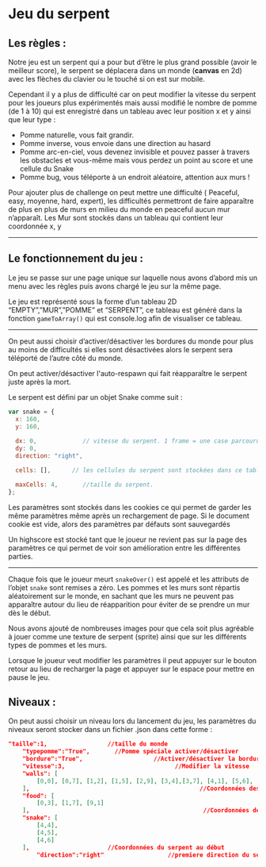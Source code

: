 # Jeu du serpent

## Les règles :

Notre jeu est un serpent qui a pour but d’être le plus grand possible (avoir le meilleur score), le serpent se déplacera dans un monde (**canvas** en 2d) avec les flèches du clavier ou le touché si on est sur mobile.

Cependant il y a plus de difficulté car on peut modifier la vitesse du serpent pour les joueurs plus expérimentés mais aussi modifié le nombre de pomme (de 1 à 10) qui est enregistré dans un tableau avec leur position x et y ainsi que leur type :

- Pomme naturelle, vous fait grandir.
- Pomme inverse, vous envoie dans une direction au hasard
- Pomme arc-en-ciel, vous devenez invisible et pouvez passer à travers les obstacles et vous-même mais vous perdez un point au score et une cellule du Snake
- Pomme bug, vous téléporte à un endroit aléatoire, attention aux murs !

Pour ajouter plus de challenge on peut mettre une difficulté ( Peaceful, easy, moyenne, hard, expert), les difficultés permettront de faire apparaître de plus en plus de murs en milieu du monde en peaceful aucun mur n’apparaît. Les Mur sont stockés dans un tableau qui contient leur coordonnée x, y

---

## Le fonctionnement du jeu :

Le jeu se passe sur une page unique sur laquelle nous avons d’abord mis un menu avec les règles puis avons chargé le jeu sur la même page.

Le jeu est représenté sous la forme d’un tableau 2D “EMPTY”,”MUR”,”POMME” et “SERPENT”, ce tableau est généré dans la fonction `gameToArray()` qui est console.log afin de visualiser ce tableau.

---

On peut aussi choisir d’activer/désactiver les bordures du monde pour plus au moins de difficultés si elles sont désactivées alors le serpent sera téléporté de l’autre côté du monde.

On peut activer/désactiver l'auto-respawn qui fait réapparaître le serpent juste après la mort.

Le serpent est défini par un objet Snake comme suit : 

```jsx
var snake = {
  x: 160,
  y: 160,
  
  dx: 0,             // vitesse du serpent. 1 frame = une case parcourue
  dy: 0,
  direction: "right",

  cells: [],      // les cellules du serpent sont stockées dans ce tableau

  maxCells: 4,       //taille du serpent.
};
```

Les paramètres sont stockés dans les cookies ce qui permet de garder les même paramètres même après un rechargement de page. 
Si le document cookie est vide, alors des paramètres par défauts sont sauvegardés

Un highscore est stocké tant que le joueur ne revient pas sur la page des paramètres ce qui permet de voir son amélioration entre les différentes parties.

---

Chaque fois que le joueur meurt  `snakeOver()` est appelé et les attributs de l’objet `snake` sont remises a zéro. Les pommes et les murs sont répartis aléatoirement sur le monde, en sachant que les murs ne peuvent pas apparaître autour du lieu de réapparition pour éviter de se prendre un mur dès le début.

Nous avons ajouté de nombreuses images pour que cela soit plus agréable à jouer comme une texture de serpent (sprite) ainsi que sur les différents types de pommes et les murs.

Lorsque le joueur veut modifier les paramètres il peut appuyer sur le bouton retour au lieu de recharger la page et appuyer sur le espace pour mettre en pause le jeu.

## Niveaux :

On peut aussi choisir un niveau lors du lancement du jeu, les paramètres du niveaux seront stocker dans un fichier .json dans cette forme :
```json 
"taille":1,          		//taille du monde
    "typepomme":"True",	      //Pomme spéciale activer/désactiver
    "bordure":"True",                    //Activer/désactiver la bordure
    "vitesse":3,                               //Modifier la vitesse 
    "walls": [
        [0,0], [0,7], [1,2], [1,5], [2,9], [3,4],[3,7], [4,1], [5,6], [5,8], [5,9], [6,0],[6,3], [8,8], [8,5], [9,2]
    ],                                                //Coordonnées des murs dans le monde
    "food": [
        [0,3], [1,7], [9,1]
    ],                                                 //Coordonnées des pommes dans le monde
    "snake": [
        [4,4],
        [4,5],
        [4,6]
    ],			            //Coordonnées du serpent au début
		"direction":"right"                  //premiere direction du serpent
```
